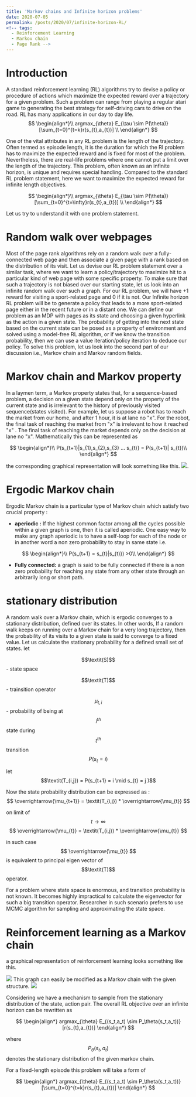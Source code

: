 ```yaml
---
title: 'Markov chains and Infinite horizon problems'
date: 2020-07-05
permalink: /posts/2020/07/infinite-horizon-RL/
<!-- tags:
  - Reinforcement Learning
  - Markov chain
  - Page Rank -->
---
```


# Introduction
<script type="text/javascript" async
  src="https://cdn.mathjax.org/mathjax/latest/MathJax.js?config=TeX-MML-AM_CHTML">
</script>
 
 A standard reinforcement learning (RL) algorithms try to devise a policy or procedure of actions which maximize the expected reward over a trajectory for a given problem.  Such a problem can range from playing a regular atari game to generating the best strategy for self-driving cars to drive on the road.  RL has many applications in our day to day life. 
$$
\begin{align*}\\
argmax_{\theta} E_{\tau \sim P(\theta)}[\sum_{t=0}^{t=k}r(s_{t},a_{t})]
\\
\end{align*}
$$


One of the vital attributes in any RL problem is the length of the trajectory.  Often termed as episode length, it is the duration for which the Rl problem has to maximize the expected reward and is fixed for most of the problem. Nevertheless, there are real-life problems where one cannot put a limit over the length of the trajectory. This problem, often known as an infinite horizon, is unique and requires special handling. Compared to the standard RL problem statement, here we want to maximize the expected reward for infinite length objectives.  

$$
\begin{align*}\\
argmax_{\theta} E_{\tau \sim P(\theta)}[\sum_{t=0}^{t=\infty}r(s_{t},a_{t})]
\\
\end{align*}
$$

Let us try to understand it with one problem statement. 

# Random walk over webpages

Most of the page rank algorithms rely on a random walk over a fully-connected web page and then associate a given page with a rank based on the distribution of its visit.  Let us devise our RL problem statement over a similar task,  where we want to learn a policy/trajectory to maximize hit to a particular kind of web page with some specific property. To make sure that such a trajectory is not biased over our starting state, let us look into an infinite random walk over such a graph.  For our RL problem, we will have +1 reward for visiting a sport-related page and 0 if it is not. Our Infinite horizon RL problem will be to generate a policy that leads to a more sport-related page either in the recent future or in a distant one.  We can define our problem as an MDP with pages as its state and choosing a given hyperlink as the action in a given state. The probability of getting into the next state based on the current state can be posed as a property of environment and solved using a model-free RL algorithm, or if we know the transition probability, then we can use a value iteration/policy iteration to deduce our policy. 
To solve this problem, let us look into the second part of our discussion i.e., Markov chain and Markov random fields.

# Markov chain and Markov property
In a laymen term, a Markov property states that, for a sequence-based problem, a decision on a given state depend only on the property of the current state and is irrelevant to the history of previously visited sequence(states visited). For example, let us suppose a robot has to reach the market from our home, and after 1 hour, it is at lane no "x".  For the robot, the final task of reaching the market from "x" is irrelevant to how it reached "x" . The final task of reaching the market depends only on the decision at lane no "x". Mathematically this can be represented as 

$$
\begin{align*}\\
P(s_{t+1}|s_{1},s_{2},s_{3} ... s_{t)} = P(s_{t+1}| s_{t})\\
\end{align*}
$$

the corresponding graphical representation will look something like this.
![](https://kyrs.github.io/files/infnite-horizon/markov_chain.png).

# Ergodic Markov chain
Ergodic Markov chain is a particular type of Markov chain which satisfy two crucial property :
- **aperiodic :** If the highest common factor among all the cycles possible within a given graph is one, then it is called aperiodic. One easy way to make any graph aperiodic is to have a self-loop for each of the node or in another word a non zero probability to stay in same state i.e.

$$
\begin{align*}\\
P(s_{t+1} = s_{t}|s_{t)}) >0\\
\end{align*}
$$
- **Fully connected:** a graph is said to be fully connected if there is a non zero probability for reaching any state from any other state through an arbitrarily long or short path. 



# stationary distribution
A random walk over a Markov chain, which is ergodic converges to a stationary distribution, defined over its states. In other words, If a random walk keeps on running over a Markov chain for a very long trajectory, then the probability of its visits to a given state is said to converge to a fixed value. 
Let us calculate the stationary probability for a defined small set of states. 
let 

$$\textit(S)$$ - state space 

$$\textit(T)$$ - trainsition operator 

$$\mu_{t,i}$$ - probability of being at $$i^{th}$$ state during $$t^{th}$$ transition $$ P(s_t = i)$$ 

let $$\textit(T_{i,j}) =  P(s_{t+1} = i \mid s_{t} = j )$$ 

Now the state probability distribution can be expressed as :
$$
 \overrightarrow{\mu_{t+1}}  = \textit(T_{i,j}) * \overrightarrow{\mu_{t}}
$$

on limit of $$t \rightarrow \infty$$ $$
 \overrightarrow{\mu_{t}}  = \textit(T_{i,j}) * \overrightarrow{\mu_{t}}
$$

in such case $$ \overrightarrow{\mu_{t}} $$ is equivalent to principal eigen vector of $$\textit(T)$$ operator.

For a problem where state space is enormous, and transition probability is not known.  It becomes highly impractical to calculate the eigenvector for such a big transition operator. Researcher in such scenario prefers to use MCMC algorithm for sampling and approximating the state space. 

# Reinforcement learning as a Markov chain
a graphical representation of reinforcement learning looks something like this.

![](https://kyrs.github.io/files/infnite-horizon/Rl.png)
This graph can easily be modified as a Markov chain with the given structure.
![](https://kyrs.github.io/files/infnite-horizon/RL_markov_chain.png)

Considering we have a mechanism to sample from the stationary distribution of the state, action pair. The overall RL objective over an infinite horizon can be rewritten as 

$$
\begin{align*}
 argmax_{\theta} E_{(s_t,a_t) \sim P_\theta(s_t,a_t))}[r(s_{t},a_{t})] 
 \end{align*}
 $$ 



where $$ P_\theta(s_t,a_t)$$ denotes the stationary distribution of the given markov chain. 

For a fixed-length episode this problem will take a form of  


$$
\begin{align*}
 argmax_{\theta} E_{(s_t,a_t) \sim P_\theta(s_t,a_t))}[\sum_{t=0}^{t=k}r(s_{t},a_{t})] 
 \end{align*}
 $$ 



<!-- $$
\begin{align*}
  & \phi(x,y) = \phi \left(\sum_{i=1}^n x_ie_i, \sum_{j=1}^n y_je_j \right)
  = \sum_{i=1}^n \sum_{j=1}^n x_i y_j \phi(e_i, e_j) = \\
  & (x_1, \ldots, x_n) \left( \begin{array}{ccc}
      \phi(e_1, e_1) & \cdots & \phi(e_1, e_n) \\
      \vdots & \ddots & \vdots \\
      \phi(e_n, e_1) & \cdots & \phi(e_n, e_n)
    \end{array} \right)
  \left( \begin{array}{c}
      y_1 \\
      \vdots \\
      y_n
    \end{array} \right)
\end{align*}
$$ -->
<!-- $$
\begin{align*}
  & \phi(x,y) = \phi \left(\sum_{i=1}^n x_ie_i, \sum_{j=1}^n y_je_j \right)
  = \sum_{i=1}^n \sum_{j=1}^n x_i y_j \phi(e_i, e_j) = \\
  & (x_1, \ldots, x_n) \left( \begin{array}{ccc}
      \phi(e_1, e_1) & \cdots & \phi(e_1, e_n) \\
      \vdots & \ddots & \vdots \\
      \phi(e_n, e_1) & \cdots & \phi(e_n, e_n)
    \end{array} \right)
  \left( \begin{array}{c}
      y_1 \\
      \vdots \\
      y_n
    \end{array} \right)
\end{align*}
$$ -->